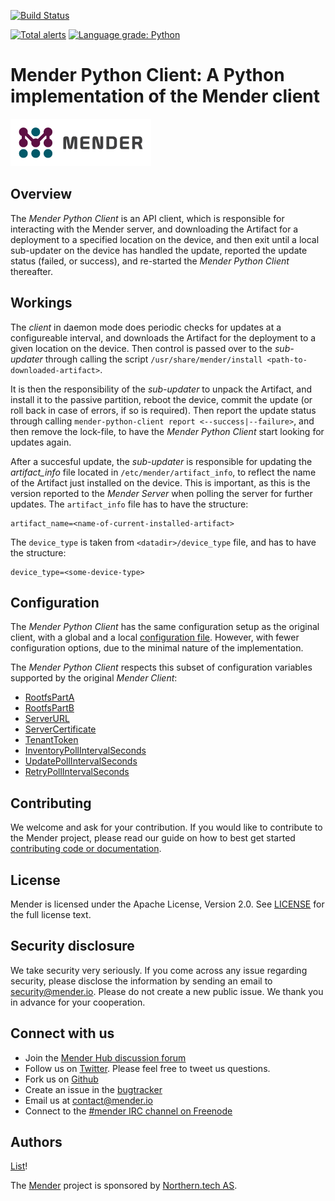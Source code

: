 [![Build Status](https://gitlab.com/Northern.tech/Mender/mender-python-client/badges/master/pipeline.svg)](https://gitlab.com/Northern.tech/Mender/mender-python-client/pipelines)
<!-- [![Coverage Status](https://coveralls.io/repos/github/mendersoftware/mender-python-client/badge.svg?branch=master)](https://coveralls.io/github/mendersoftware/mender-python-client?branch=master) -->
[![Total alerts](https://img.shields.io/lgtm/alerts/g/mendersoftware/mender-python-client.svg?logo=lgtm&logoWidth=18)](https://lgtm.com/projects/g/mendersoftware/mender-python-client/alerts/)
[![Language grade: Python](https://img.shields.io/lgtm/grade/python/g/mendersoftware/mender-python-client.svg?logo=lgtm&logoWidth=18)](https://lgtm.com/projects/g/mendersoftware/mender-python-client/context:python)

Mender Python Client: A Python implementation of the Mender client
==============================================

![Mender logo](mender_logo.png)

## Overview

The _Mender Python Client_ is an API client, which is responsible for
interacting with the Mender server, and downloading the Artifact for a
deployment to a specified location on the device, and then exit until a local
sub-updater on the device has handled the update, reported the update status
(failed, or success), and re-started the _Mender Python Client_ thereafter.

## Workings

The _client_ in daemon mode does periodic checks for updates at a configureable
interval, and downloads the Artifact for the deployment to a given location on
the device. Then control is passed over to the _sub-updater_ through calling the
script `/usr/share/mender/install <path-to-downloaded-artifact>`.

It is then the responsibility of the _sub-updater_ to unpack the Artifact, and
install it to the passive partition, reboot the device, commit the update (or
roll back in case of errors, if so is required). Then report the update status
through calling `mender-python-client report <--success|--failure>`, and then
remove the lock-file, to have the _Mender Python Client_ start looking for
updates again.

After a succesful update, the _sub-updater_ is responsible for updating the
_artifact_info_ file located in `/etc/mender/artifact_info`, to reflect the name
of the Artifact just installed on the device. This is important, as this is the
version reported to the _Mender Server_ when polling the server for further
updates. The `artifact_info` file has to have the structure:

```
artifact_name=<name-of-current-installed-artifact>
```

The `device_type` is taken from `<datadir>/device_type` file, and has to have the structure:

```
device_type=<some-device-type>
```

## Configuration

The _Mender Python Client_ has the same configuration setup as the original
client, with a global and a local [configuration
file](https://docs.mender.io/client-installation/configuration-file). However,
with fewer configuration options, due to the minimal nature of the
implementation.

The _Mender Python Client_ respects this subset of configuration variables
supported by the original _Mender Client_:

* [RootfsPartA](https://docs.mender.io/client-installation/configuration-file/configuration-options#rootfsparta)
* [RootfsPartB](https://docs.mender.io/client-installation/configuration-file/configuration-options#rootfspartb)
* [ServerURL](https://docs.mender.io/client-installation/configuration-file/configuration-options#serverurl)
* [ServerCertificate](https://docs.mender.io/client-installation/configuration-file/configuration-options#servercertificate)
* [TenantToken](https://docs.mender.io/client-installation/configuration-file/configuration-options#tenanttoken)
* [InventoryPollIntervalSeconds](https://docs.mender.io/client-installation/configuration-file/configuration-options#inventorypollintervalseconds)
* [UpdatePollIntervalSeconds](https://docs.mender.io/client-installation/configuration-file/configuration-options#updatepollintervalseconds)
* [RetryPollIntervalSeconds](https://docs.mender.io/client-installation/configuration-file/configuration-options#retrypollintervalseconds)

## Contributing

We welcome and ask for your contribution. If you would like to contribute to the
Mender project, please read our guide on how to best get started [contributing
code or
documentation](https://github.com/mendersoftware/mender/blob/master/CONTRIBUTING.md).

## License

Mender is licensed under the Apache License, Version 2.0. See
[LICENSE](https://github.com/mendersoftware/mender-python-client/blob/master/LICENSE) for
the full license text.

## Security disclosure

We take security very seriously. If you come across any issue regarding
security, please disclose the information by sending an email to
[security@mender.io](security@mender.io). Please do not create a new public
issue. We thank you in advance for your cooperation.

## Connect with us

* Join the [Mender Hub discussion forum](https://hub.mender.io)
* Follow us on [Twitter](https://twitter.com/mender_io). Please
  feel free to tweet us questions.
* Fork us on [Github](https://github.com/mendersoftware)
* Create an issue in the [bugtracker](https://tracker.mender.io/projects/MEN)
* Email us at [contact@mender.io](mailto:contact@mender.io)
* Connect to the [#mender IRC channel on Freenode](http://webchat.freenode.net/?channels=mender)


## Authors

[List](https://github.com/mendersoftware/mender-python-client/graphs/contributors)!

The [Mender](https://mender.io) project is sponsored by [Northern.tech
AS](https://northern.tech).
